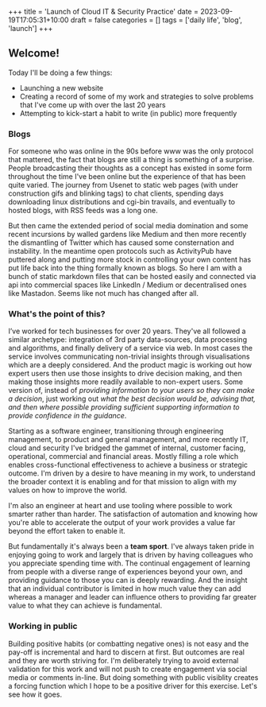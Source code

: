 +++
title = 'Launch of Cloud IT & Security Practice'
date = 2023-09-19T17:05:31+10:00
draft = false
categories = []
tags = ['daily life', 'blog', 'launch']
+++

## Welcome!

Today I'll be doing a few things:

- Launching a new website
- Creating a record of some of my work and strategies to solve problems that I've come up with over the last 20 years
- Attempting to kick-start a habit to write (in public) more frequently

### Blogs

For someone who was online in the 90s before www was the only protocol that mattered, the fact that blogs are still a thing is something of a surprise.  People broadcasting their thoughts as a concept has existed in some form throughout the time I've been online but the experience of that has been quite varied. The journey from Usenet to static web pages (with under construction gifs and blinking tags) to chat clients, spending days downloading linux distributions and cgi-bin travails, and eventually to hosted blogs, with RSS feeds was a long one. 

But then came the extended period of social media domination and some recent incursions by walled gardens like Medium and then more recently the dismantling of Twitter which has caused some consternation and instability.  In the meantime open protocols such as ActivityPub have puttered along and putting more stock in controlling your own content has put life back into the thing formally known as blogs.  So here I am with a bunch of static markdown files that can be hosted easily and connected via api into commercial spaces like LinkedIn / Medium or decentralised ones like Mastadon. Seems like not much has changed after all. 


### What's the point of this?

I’ve worked for tech businesses for over 20 years. They've all followed a similar archetype: integration of 3rd party data-sources, data processing and algorithms, and finally delivery of a service via web.  In most cases the service involves communicating non-trivial insights through visualisations which are a deeply considered. And the product magic is working out how expert users then use those insights to drive decision making, and then making those insights more readily available to non-expert users.  Some version of, instead of *providing information to your users so they can make a decision*, just working out *what the best decision would be, advising that, and then where possible providing sufficient supporting information to provide confidence in the guidance*. 

Starting as a software engineer, transitioning through engineering management, to product and general management, and more recently IT, cloud and security I've bridged the gammet of internal, customer facing, operational, commercial and financial areas. Mostly filling a role which enables cross-functional effectiveness to achieve a business or strategic outcome.  I'm driven by a desire to have meaning in my work, to understand the broader context it is enabling and for that mission to align with my values on how to improve the world.  

I'm also an engineer at heart and use tooling where possible to work smarter rather than harder.  The satisfaction of automation and knowing how you're able to accelerate the output of your work provides a value far beyond the effort taken to enable it. 

But fundamentally it's always been a **team sport**.  I've always taken pride in enjoying going to work and largely that is driven by having colleagues who you appreciate spending time with. The continual engagement of learning from people with a diverse range of experiences beyond your own, and providing guidance to those you can is deeply rewarding.  And the insight that an individual contributor is limited in how much value they can add whereas a manager and leader can influence others to providing far greater value to what they can achieve is fundamental. 

### Working in public

Building positive habits (or combatting negative ones) is not easy and the pay-off is incremental and hard to discern at first.  But outcomes are real and they are worth striving for. I'm deliberately trying to avoid external validation for this work and will not push to create engagement via social media or comments in-line.  But doing something with public visiblity creates a forcing function which I hope to be a positive driver for this exercise.  Let's see how it goes.  



